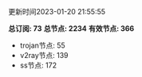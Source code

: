 更新时间2023-01-20 21:55:55

**总订阅: 73**
**总节点: 2234**
**有效节点: 366**
- trojan节点: 55
- v2ray节点: 139
- ss节点: 172
